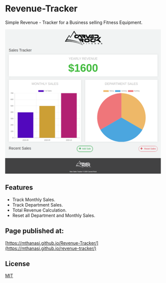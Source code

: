 # Revenue-Tracker

Simple Revenue - Tracker for a Business selling Fitness Equipment.

![](img.png)

## Features

* Track Monthly Sales. 
* Track Department Sales.
* Total Revenue Calculation.
* Reset all Department and Monthly Sales.

## Page published at:

[https://mthanasi.github.io/Revenue-Tracker/](https://mthanasi.github.io/revenue-tracker/)

## License
[MIT](https://choosealicense.com/licenses/mit/)
